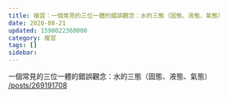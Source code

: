 ```yaml
---
title: 複習：一個常見的三位一體的錯誤觀念：水的三態（固態、液態、氣態）
date: 2020-08-21
updated: 1598022360000
category: 複習
tags: []
sidebar: 
---
```


<p>一個常見的三位一體的錯誤觀念：水的三態（固態、液態、氣態）<br/>
<a href="/posts/269191708" target="_blank">/posts/269191708</a></p>
<p> </p>
